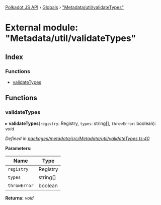 [Polkadot JS API](../README.md) › [Globals](../globals.md) › ["Metadata/util/validateTypes"](_metadata_util_validatetypes_.md)

# External module: "Metadata/util/validateTypes"

## Index

### Functions

* [validateTypes](_metadata_util_validatetypes_.md#validatetypes)

## Functions

###  validateTypes

▸ **validateTypes**(`registry`: Registry, `types`: string[], `throwError`: boolean): *void*

*Defined in [packages/metadata/src/Metadata/util/validateTypes.ts:40](https://github.com/polkadot-js/api/blob/cc4a4607f1/packages/metadata/src/Metadata/util/validateTypes.ts#L40)*

**Parameters:**

Name | Type |
------ | ------ |
`registry` | Registry |
`types` | string[] |
`throwError` | boolean |

**Returns:** *void*
